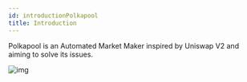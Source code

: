 ```yaml
---
id: introductionPolkapool
title: Introduction
---
```


Polkapool is an Automated Market Maker inspired by Uniswap V2 and aiming to solve its issues.

![img](/img/polkapoolBanner.jpg)
